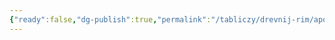 ```yaml
---
{"ready":false,"dg-publish":true,"permalink":"/tabliczy/drevnij-rim/apollon-i-germes/","dgPassFrontmatter":true}
---
```



